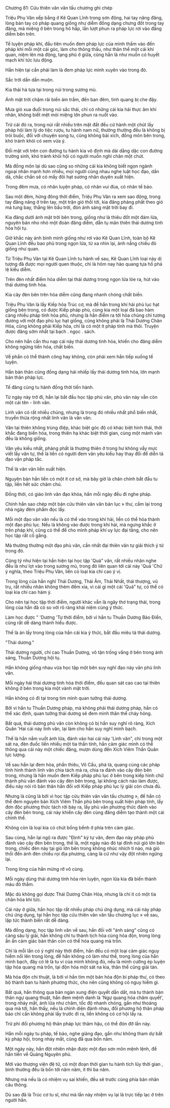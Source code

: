




Chương 81: Cửu thiên vân văn tấu chương ghi chép


Triệu Phụ Vân xếp bằng ở Kê Quan Lĩnh trong sơn động, hai tay nâng đăng, lòng bàn tay có pháp quang giống như diễm đồng dạng chưng đốt trong tay đăng, mà miệng ở bên trong hô hấp, lần lượt phun ra pháp lực rơi vào đăng diễm bên trên.

Tế luyện pháp khí, đầu tiên muốn đem pháp lực của mình thấm vào đến pháp khí mỗi một cái góc, làm cho thông thấu, như thân thể một cái khí quan, niệm lên mà động, tạng phủ ở giữa, cũng hẳn là như muốn có huyết mạch khí tức lưu động.

Hắn hiện tại cần phải làm là đem pháp lực mình xuyên vào trong đó.

Sắc trời dần dần muộn.

Kia thải hà tựa tại trong núi trong sương mù.

Ánh mặt trời chậm rãi biến ám trầm, đến ban đêm, tinh quang bị che đậy.

Mưa gió xua đuổi trong núi sắc thái, chỉ có những cái kia hái thực âm khí nhân, không biết mệt mỏi miệng lớn phun ra nuốt vào.

Trừ cái đó ra, trong núi rất nhiều trên mặt đất đều cử hành một chút lấy pháp hội làm lý do tiệc rượu, tu hành nam nữ, thường thường đều là không bị trói buộc, đối với chuyện song tu, cũng không bài xích, đồng môn bên trong, khó tránh khỏi có xem vừa ý.

Đối mặt với trên con đường tu hành kia vô định mà dài dằng dặc con đường trường sinh, khó tránh khỏi hội có người muốn nghỉ chân một chút.

Mà đồng môn lại dù sao cũng so những cái kia không biết ngọn ngành ngoại nhân mạnh hơn nhiều, mọi người cùng nhau nghe luật học đạo, dần dà, chắc chắn sẽ có mấy đôi hạt sương nhân duyên xuất hiện.

Trong đêm mưa, có nhân luyện pháp, có nhân vui đùa, có nhân tế bảo.

Sau một đêm, hừng đông thời điểm, Triệu Phụ Vân ra xem sao động, trong tay đăng nâng ở trên tay, một trận gió thổi tới, kia đăng phảng phất theo gió mà tung bay, thẳng lên bầu trời, đón ánh sáng mặt trời bay đi.

Kia đăng dưới ánh mặt trời bên trong, giống như là thiêu đốt một đám lửa, nguyên bản nho nhỏ một đoàn đăng diễm, dẫn tụ mãn thiên thái dương tinh hỏa hội tụ.

Giờ khắc này ánh bình minh giống như rơi vào Kê Quan Lĩnh, toàn bộ Kê Quan Lĩnh đều bao phủ trong ngọn lửa, từ xa nhìn lại, ánh nắng chiều đỏ giống như quan.

Từ Triệu Phụ Vân tại Kê Quan Lĩnh tu hành về sau, Kê Quan Lĩnh loại này dị tượng đã được mọi người quen thuộc, chỉ là hôm nay hào quang tựa hồ phá lệ kiều diễm.

Trên đèn nhất điểm hỏa diễm tại thái dương trong ngọn lửa lóe ra, hút vào thái dương tinh hỏa.

Kia cây đèn bên trên hỏa diễm cũng đang nhanh chóng chất biến.

Triệu Phụ Vân là lấy Kiếp hỏa Trúc cơ, mà để hắn trong khí hải phù lục hạt giống bên trong, có được Kiếp pháp phù, cùng kia một loại đã bao hàm càng nhiều pháp tính hỏa phù, nhưng là hắn điểm ra tới hỏa chủng chỉ tương đương với một đạo phù lục hạt giống, cũng không phải là Thái Dương Chân Hỏa, cũng không phải Kiếp hỏa, chỉ là có một ít pháp tính mà thôi. Truyện được đăng sớm nhất tại bạch . ngọc . sách.

Cho nên hắn cần thu nạp cái này thái dương tinh hỏa, khiến cho đăng diễm không ngừng tiến hóa, chất biến.

Về phần có thể thành công hay không, còn phải xem hắn tiếp xuống tế luyện.

Hắn bản thân cũng đồng dạng hái nhiếp lấy thái dương tinh hỏa, lớn mạnh bản thân pháp lực.

Tế đăng cùng tu hành đồng thời tiến hành.

Từ ngày này trở đi, hắn lại bắt đầu học tập phù văn, phù văn này vẫn còn một cái tên - linh văn.

Linh văn có rất nhiều chủng, nhưng là trong đó nhiều nhất phổ biến nhất, truyền thừa rộng nhất linh văn là vân văn.

Vân tại thiên không trùng điệp, khác biệt góc độ có khác biệt hình thái, thời khắc đang biến hóa, trong thiên hạ khác biệt thời gian, cùng một mảnh vân đều là không giống.

Vân yêu kiều nhất, phảng phất là thượng thiên ở trong hư không vẩy mực viết lấy văn tự, thế là liền có người đem vân yêu kiều hay thay đổi để diễn tả đạo vận pháp tắc.

Thế là vân văn liền xuất hiện.

Nguyên bản hắn liền có một ít cơ sở, mà bây giờ là chân chính bắt đầu tu tập, liền hết sức chăm chú.

Đồng thời, có giáo linh văn đạo khóa, hắn mỗi ngày đều đi nghe pháp.

Chính hắn sao chép một bản cửu thiên vân văn bản lục » thư, cầm lại trong nhà ngày đêm phẩm đọc lấy.

Mỗi một đạo vân văn nếu là có thể vào trong khí hải, liền có thể hóa thành một đạo phù lục. Nếu là không vào được trong khí hải, mà ngưng khắc ở trên pháp khí, cũng có thể để cho mình pháp khí uy lực đại tăng, cho nên học tập rất cố gắng.

Mà thường thường một đạo phù văn, cần nhất đại thiên văn tự giải thích ý tứ trong đó.

Cũng tỷ như hiện tại hắn hiện tại học tập 'Quá" văn, rất nhiều nhân nghe đều là như lọt vào trong sương mù, trong đó liên quan tới cái này 'Quá 'Chữ ý nghĩa, theo Triệu Phụ Vân, liền có loại kia chí cao ý vị.

Trong lòng của hắn nghĩ Thái Dương, Thái Âm, Thái Nhất, thái thượng, vũ trụ, rất nhiều nhân không thèm đếm xỉa, vì cái gì một cái 'Quá" tự, có thể có loại kia chí cao hàm ý.

Cho nên tại học tập thời điểm, người khác vẫn là ngây thơ trạng thái, trong lòng của hắn đã có so với rõ ràng khái niệm cùng ý thức.

Làm học được " 'Dương 'Tự thời điểm, bởi vì hắn tu Thuần Dương Bảo Điển, cũng rất dễ dàng thành hiểu được.

Thế là án lấy trong lòng của hắn cái kia ý thức, bắt đầu miêu tả thái dương.

"Thái dương."

Thái dương người, chí cao Thuần Dương, vô tận trống vắng ở bên trong ánh sáng, Thuần Dương hội tụ.

Hắn không giống nhau vừa học tập một bên suy nghĩ đạo này vân phù linh văn.

Mỗi ngày hái thái dương tinh hỏa thời điểm, đều quan sát cao cao tại thiên không ở bên trong kia một vành mặt trời.

Hắn không có đi tại trong tim mình quan tưởng thái dương.

Bởi vì hắn tu Thuần Dương pháp, mà không phải thái dương pháp, hắn có thể xác định, quan tưởng thái dương sẽ đem mình thân thể cháy hỏng.

Bất quá, thái dương phù văn còn không có bị hắn suy nghĩ rõ ràng, Xích Quân 'Hai cái này linh văn, lại làm cho hắn suy nghĩ minh bạch.

Thế là hắn nắm vuốt ánh lửa, đánh vào hai cái này 'Linh văn", chỉ trong một sát na, đèn đuốc liền nhiều một tia thần tính, hắn cảm giác mình có thể thông qua cái này một chiếc đăng, mượn dùng đến Xích Viêm Thần Quân lực lượng.

Về sau hắn lại đem hỏa, phần thiêu, Vô Cấu, phá tà, quang cùng các pháp tính hình thành linh văn chia tách mà ra, chia ra đánh vào cây đèn bên trong, nhưng là hắn muốn đem Kiếp pháp phù lục ở bên trong kiếp hình chữ thành phù văn đánh vào cây đèn bên trong, lại không cách nào làm được, điều này nói rõ bản thân hắn đối với Kiếp pháp phù lục lý giải còn chưa đủ.

Nhưng là cũng là bởi vì học tập cửu thiên vân văn tấu chương », để hắn có thể đem nguyên bản Xích Viêm Thần phù bên trong xuất hiện pháp tính, lấy đơn độc phương thức tách rời bày ra, lấy phù văn phương thức đánh vào cây đèn bên trong, cái này khiến cây đèn cùng đăng diễm tạo thành một cái chỉnh thể.

Không còn là loại kia có chút bồng bềnh ở phía trên cảm giác.

Sau cùng, hắn lại ngộ ra được "Định" ký tự văn, đem đạo này pháp phù đánh vào cây đèn bên trong, thế là, một ngày nào đó tại đỉnh núi gió lớn bên trong, chiếc đèn này tại gió lớn bên trong không nhúc nhích tí nào, mà gió thổi đến ánh đèn chiếu rọi địa phương, càng là cứ như vậy đột nhiên ngừng lại.

Trong lòng của hắn mừng rỡ vô cùng.

Mỗi ngày dùng thái dương tinh hỏa rèn luyện, ngọn lửa kia đã biến thành màu đỏ thẫm.

Mặc dù không gọi được Thái Dương Chân Hỏa, nhưng là chí ít có một tia chân hỏa khí tức.

Cái này ở giữa, hắn học tập rất nhiều pháp chú ứng dụng, mà cái này pháp chú ứng dụng, tại hắn học tập cửu thiên vân văn tấu chương lục » về sau, lập tức thành biến rất dễ dàng.

Mà đồng dạng, học tập linh văn về sau, hắn đối với "ánh sáng" cũng có càng sâu lý giải, hắn không chỉ tu thành tịch hỏa cùng hỏa độn, trong lòng ẩn ẩn cảm giác bản thân còn có thể hóa quang mà trốn.

Chỉ là mỗi lần có ý nghĩ này thời điểm, hắn đều có một loại cảm giác nguy hiểm nổi lên trong lòng, để hắn không có làm như thế, trong lòng của hắn minh bạch, đây có lẽ là tu vi của mình không đủ, nếu là mình cưỡng ép luyện tập hóa quang mà trốn, tại độn hóa một sát na kia, thân thể cũng giải tán.

Mà hỏa độn chi thuật, là bởi vì hắn tìm một bản hỏa độn bí pháp thư, có theo bộ thành ban tu hành phương thức, cho nên cũng không có nguy hiểm gì.

Bất quá, hắn thông qua bản ngàn xung điện quyết dẫn dắt, mà tu thành bản thân ngự quang thuật, hắn đem mệnh danh là 'Ngự quang hóa châm quyết', trong nháy mắt, ánh lửa như châm, tốc độ nhanh chóng, gần như thoáng qua mà tới, hắn thấy, nếu là chính diện đánh nhau, đối phương hộ thân pháp bảo chỉ cần không phải lấy trước đi ra, liền không có cơ hội lấy ra.

Trừ phi đối phương hộ thân pháp lực thâm hậu, có thể đón đỡ lần này.

Hắn mỗi ngày tu pháp, tế bảo, nghe giảng đạo, gần như không tham dự bất kỳ pháp hội, trong nháy mắt, cũng đã qua bốn năm.

Một ngày này, hắn đột nhiên nhận được một đạo sơn môn mệnh lệnh, để hắn tiến về Quảng Nguyên phủ.

Mới vào thượng viện đệ tử, có một đoạn thời gian tu hành tích lũy thời gian , bình thường đều là bốn tới năm năm, ít thì ba năm.

Nhưng mà nếu là có nhiệm vụ sai khiến, đều sẽ trước cùng phía bản nhân câu thông.

Dù sao đã là Trúc cơ tu sĩ, như mà lần này nhiệm vụ lại là trực tiếp lạc ở trên người hắn.





